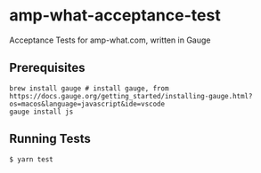 # amp-what-acceptance-test
Acceptance Tests for amp-what.com, written in Gauge

## Prerequisites

```
brew install gauge # install gauge, from https://docs.gauge.org/getting_started/installing-gauge.html?os=macos&language=javascript&ide=vscode
gauge install js
```

## Running Tests
```
$ yarn test
```
